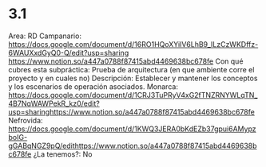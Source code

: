 # 3.1

Area: RD
Campanario: https://docs.google.com/document/d/16RO1HQoXYiIV6LhB9_ILzCzWKDffz-6WAUXxdGyQ0-Q/edit?usp=sharing
https://www.notion.so/a447a0788f87415abd4469638bc678fe 
Con qué cubres esta subpráctica: Prueba de arquitectura (en que ambiente corre el proyecto y en cuales no)
Descripción: Establecer y mantener los conceptos y los escenarios de operación asociados.
Monarca: https://docs.google.com/document/d/1CRJ3TuPRyV4xG2fTNZRNYWLqTN_4B7NqWAWPekR_kz0/edit?usp=sharinghttps://www.notion.so/a447a0788f87415abd4469638bc678fe 
Nefrovida: https://docs.google.com/document/d/1KWQ3JERA0bKdEZb37gpui6AMypzboIG-gGABqNGZ9pQ/edithttps://www.notion.so/a447a0788f87415abd4469638bc678fe 
¿La tenemos?: No